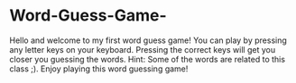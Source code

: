 # Word-Guess-Game-
Hello and welcome to my first word guess game! 
You can play by pressing any letter keys on your keyboard. 
Pressing the correct keys will get you closer you guessing the words. 
Hint: Some of the words are related to this class ;).
Enjoy playing this word guessing game! 
